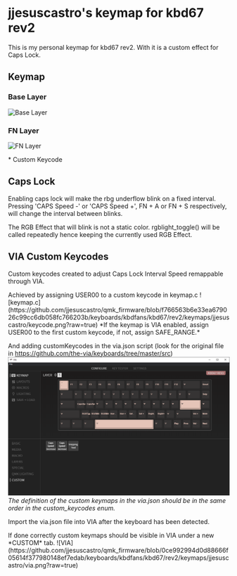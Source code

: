 # jjesuscastro's keymap for kbd67 rev2

This is my personal  keymap for kbd67 rev2. With it is a custom effect for Caps Lock.


## Keymap

### Base Layer
![Base Layer](https://user-images.githubusercontent.com/32050665/93083105-a924b700-f6c4-11ea-8b64-8bb3108c92c1.png)
### FN Layer
![FN Layer](https://user-images.githubusercontent.com/32050665/93083140-c063a480-f6c4-11ea-9488-451955b34aef.png)
<p>* Custom Keycode

## Caps Lock
<p>Enabling caps lock will make the rbg underflow blink on a fixed interval. Pressing 'CAPS Speed -' or 'CAPS Speed +', FN + A or FN + S respectively, will change the interval between blinks.
<p>The RGB Effect that will blink is not a static color. rgblight_toggle() will be called repeatedly hence keeping the currently used RGB Effect.

## VIA Custom Keycodes
<p>Custom keycodes created to adjust Caps Lock Interval Speed remappable through VIA.
<p>Achieved by assigning USER00 to a custom keycode in keymap.c
![keymap.c](https://github.com/jjesuscastro/qmk_firmware/blob/f766563b6e33ea679026c99cc6db058fc766203b/keyboards/kbdfans/kbd67/rev2/keymaps/jjesuscastro/keycode.png?raw=true)
*If the keymap is VIA enabled, assign USER00 to the first custom keycode, if not, assign SAFE_RANGE.*

And adding customKeycodes in the via.json script (look for the original file in https://github.com/the-via/keyboards/tree/master/src)
![via.json](https://github.com/jjesuscastro/qmk_firmware/blob/f766563b6e33ea679026c99cc6db058fc766203b/keyboards/kbdfans/kbd67/rev2/keymaps/jjesuscastro/via.png?raw=true)
*The definition of the custom keymaps in the via.json should be in the same order in the custom_keycodes enum.*

Import the via.json file into VIA after the keyboard has been detected.

<p>If done correctly custom keymaps should be visible in VIA under a new *CUSTOM* tab.
![VIA](https://github.com/jjesuscastro/qmk_firmware/blob/0ce992994d0d88666f05614f377980148ef7edab/keyboards/kbdfans/kbd67/rev2/keymaps/jjesuscastro/via.png?raw=true)
